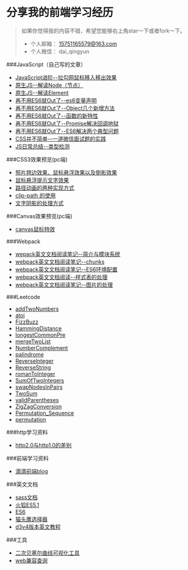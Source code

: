 分享我的前端学习经历
========================

> 如果你觉得我的内容不错，希望您能够右上角star一下或者fork一下。
> * 个人邮箱： 15751165579@163.com
> * 个人微信： dai_qingyun


###JavaScript（自己写的文章）

* [JavaScript进阶--拉勾网鼠标移入移出效果](http://www.jianshu.com/p/fe1f3492ff9f)
* [原生JS--解读Node（节点）](http://www.jianshu.com/p/a6f3172a42e2)
* [原生JS--解读Element](http://www.jianshu.com/p/65b3b856465e)
* [再不用ES6就Out了--es6变量声明](http://www.jianshu.com/p/77265d84cc2b)
* [再不用ES6就Out了--Object几个新增方法](http://www.jianshu.com/p/3ba8d103c4fb)
* [再不用ES6就Out了--函数的新特性](http://www.jianshu.com/p/94f557a944ff)
* [再不用ES6就Out了--Promise解决回调地狱](http://www.jianshu.com/p/d945ae3e6d75)
* [再不用ES6就Out了--ES6解决两个典型问题](http://www.jianshu.com/p/cdcd3be8bdea)
* [CSS并不简单--一道微信面试题的实践](http://www.jianshu.com/p/64d5cabfab89)
* [JS日常总结--类型检测](http://www.jianshu.com/p/33fac11bda6c)

###CSS3效果预览(pc端)
* [照片翘边效果、鼠标悬浮效果以及倒影效果](http://15751165579.github.io/#/chapter)
* [鼠标悬浮提示文字效果](http://15751165579.github.io/#/chapter/20170213)
* [路径动画的两种实现方式](http://15751165579.github.io/#/chapter/20170214)
* [clip-path 的使用](http://15751165579.github.io/#/chapter/20170215)
* [文字阴影的处理方式](http://15751165579.github.io/#/chapter/20170216)


###Canvas效果预览(pc端)
* [canvas鼠标特效](http://15751165579.github.io/#/chapter/20170217)

###Webpack
* [wepack英文文档阅读笔记--简介与模块系统](/Webpack/wepack英文文档阅读笔记--简介与模块系统.md)
* [webpack英文文档阅读笔记--chunks](/Webpack/webpack英文文档阅读笔记--chunks.md)
* [webpack英文文档阅读笔记--ES6环境配置](/Webpack/webpack英文文档阅读笔记--ES6环境配置.md)
* [webpack英文文档阅读--样式表的处理](/Webpack/webpack英文文档阅读--样式表的处理.md)
* [webpack英文文档阅读笔记--图片的处理](/Webpack/webpack英文文档阅读笔记--图片的处理.md)

###Leetcode
* [addTwoNumbers](/Leetcode/addTwoNumbers.js)
* [atoi](/Leetcode/atoi.html)
* [FizzBuzz](/Leetcode/FizzBuzz.html)
* [HammingDistance](/Leetcode/HammingDistance.html)
* [longestCommonPre](Leetcode/longestCommonPre.html)
* [mergeTwoList](/Leetcode/mergeTwoList.html)
* [NumberComplement](/Leetcode/NumberComplement.html)
* [palindrome](/Leetcode/palindrome.html)
* [ReverseInteger](/Leetcode/ReverseInteger.html)
* [ReverseString](/Leetcode/ReverseString.html)
* [romanToInteger](/Leetcode/romanToInteger.html)
* [SumOfTwoIntegers](/Leetcode/SumOfTwoIntegers.html)
* [swapNodesInPairs](/Leetcode/swapNodesInPairs.html)
* [TwoSum](/Leetcode/TwoSum.js)
* [validParentheses](/Leetcode/validParentheses.html)
* [ZigZagConversion](/Leetcode/ZigZagConversion.js)
* [Permutation_Sequence](/Leetcode/Permutation_Sequence.js)
* [permutation](/Leetcode/permutation.js)


###http学习资料
* [http2.0与http1.0的差别](https://www.zhihu.com/question/34074946)

###前端学习资料
* [滴滴前端blog](https://github.com/DDFE/DDFE-blog)


###英文文档
* [sass文档](http://sass-lang.com/documentation/file.SASS_REFERENCE.html)
* [火狐ES5.1](https://people-mozilla.org/~jorendorff/es5.1-final.html)
* [ES6](http://www.ecma-international.org/ecma-262/6.0/)
* [猫头鹰选择器](https://alistapart.com/article/axiomatic-css-and-lobotomized-owls)
* [d3v4版本英文教程](https://leanpub.com/d3-t-and-t-v4/read#leanpub-auto-adding-data-to-the-line-function)

###工具
* [二次贝塞尔曲线可视化工具](http://cubic-bezier.com/)
* [web兼容查询](http://caniuse.com/)

